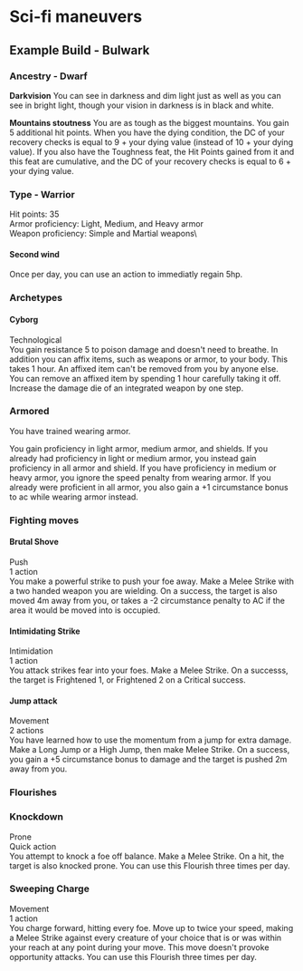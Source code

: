 # Sci-fi maneuvers

## Example Build - Bulwark

### Ancestry - Dwarf

**Darkvision**
You can see in darkness and dim light just as well as you can see in bright light, though your vision in darkness is in black and white.

**Mountains stoutness**
You are as tough as the biggest mountains. You gain 5 additional hit points.  When you have the dying condition, the DC of your recovery checks is equal to 9 + your dying value (instead of 10 + your dying value).
If you also have the Toughness feat, the Hit Points gained from it and this feat are cumulative, and the DC of your recovery checks is equal to 6 + your dying value.

### Type - Warrior
Hit points: 35\
Armor proficiency: Light, Medium, and Heavy armor\
Weapon proficiency: Simple and Martial weapons\

#### Second wind
Once per day, you can use an action to immediatly regain 5hp.

### Archetypes

#### Cyborg
Technological\
You gain resistance 5 to poison damage and doesn't need to breathe. In addition you can affix items, such as weapons or armor, to your body. This takes 1 hour. An affixed item can't be removed from you by anyone else. You can remove an affixed item by spending 1 hour carefully taking it off. Increase the damage die of an integrated weapon by one step.

### Armored
You have trained wearing armor.

You gain proficiency in light armor, medium armor, and shields. If you already had proficiency in light or medium armor, you instead gain proficiency in all armor and shield. If you have proficiency in medium or heavy armor, you ignore the speed penalty from wearing armor. If you already were proficient in all armor, you also gain a +1 circumstance bonus to ac while wearing armor instead.

### Fighting moves

#### Brutal Shove
Push\
1 action\
You make a powerful strike to push your foe away. Make a Melee Strike with a two handed weapon you are wielding. On a success, the target is also moved 4m away from you, or takes a -2 circumstance penalty to AC if the area it would be moved into is occupied.

#### Intimidating Strike
Intimidation\
1 action\
You attack strikes fear into your foes. Make a Melee Strike. On a successs, the target is Frightened 1, or Frightened 2 on a Critical success.

#### Jump attack
Movement\
2 actions\
You have learned how to use the momentum from a jump for extra damage. Make a Long Jump or a High Jump, then make Melee Strike. On a success, you gain a +5 circumstance bonus to damage and the target is pushed 2m away from you.

### Flourishes

### Knockdown
Prone\
Quick action\
You attempt to knock a foe off balance. Make a Melee Strike. On a hit, the target is also knocked prone. You can use this Flourish three times per day.

### Sweeping Charge
Movement\
1 action\
You charge forward, hitting every foe. Move up to twice your speed, making a Melee Strike against every creature of your choice that is or was within your reach at any point during your move. This move doesn't provoke opportunity attacks. You can use this Flourish three times per day. 


